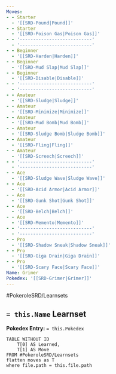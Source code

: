 ```yaml
---
Moves:
- - Starter
  - '[[SRD-Pound|Pound]]'
- - Starter
  - '[[SRD-Poison Gas|Poison Gas]]'
- - '---------------------------'
  - '---------------------------'
- - Beginner
  - '[[SRD-Harden|Harden]]'
- - Beginner
  - '[[SRD-Mud Slap|Mud Slap]]'
- - Beginner
  - '[[SRD-Disable|Disable]]'
- - '---------------------------'
  - '---------------------------'
- - Amateur
  - '[[SRD-Sludge|Sludge]]'
- - Amateur
  - '[[SRD-Minimize|Minimize]]'
- - Amateur
  - '[[SRD-Mud Bomb|Mud Bomb]]'
- - Amateur
  - '[[SRD-Sludge Bomb|Sludge Bomb]]'
- - Amateur
  - '[[SRD-Fling|Fling]]'
- - Amateur
  - '[[SRD-Screech|Screech]]'
- - '---------------------------'
  - '---------------------------'
- - Ace
  - '[[SRD-Sludge Wave|Sludge Wave]]'
- - Ace
  - '[[SRD-Acid Armor|Acid Armor]]'
- - Ace
  - '[[SRD-Gunk Shot|Gunk Shot]]'
- - Ace
  - '[[SRD-Belch|Belch]]'
- - Ace
  - '[[SRD-Memento|Memento]]'
- - '---------------------------'
  - '---------------------------'
- - Pro
  - '[[SRD-Shadow Sneak|Shadow Sneak]]'
- - Pro
  - '[[SRD-Giga Drain|Giga Drain]]'
- - Pro
  - '[[SRD-Scary Face|Scary Face]]'
Name: Grimer
Pokedex: '[[SRD-Grimer|Grimer]]'
---
```


#PokeroleSRD/Learnsets

## `= this.Name` Learnset

**Pokedex Entry:** `= this.Pokedex`

```dataview
TABLE WITHOUT ID
    T[0] AS Learned,
    T[1] AS Move
FROM #PokeroleSRD/Learnsets
flatten moves as T
where file.path = this.file.path
```
